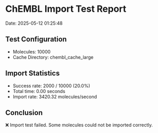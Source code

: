 # ChEMBL Import Test Report

Date: 2025-05-12 01:25:48

## Test Configuration

- Molecules: 10000
- Cache Directory: chembl_cache_large

## Import Statistics

- Success rate: 2000 / 10000 (20.0%)
- Total time: 0.00 seconds
- Import rate: 3420.32 molecules/second

## Conclusion

❌ Import test failed. Some molecules could not be imported correctly.
